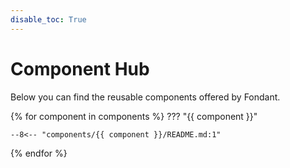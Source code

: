 ```yaml
---
disable_toc: True
---
```


# Component Hub

Below you can find the reusable components offered by Fondant.

{% for component in components %}
??? "{{ component }}"

    --8<-- "components/{{ component }}/README.md:1"

{% endfor %}
